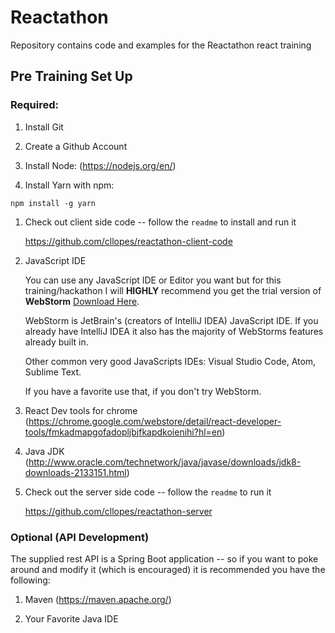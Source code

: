 # Reactathon
Repository contains code and examples for the Reactathon react training

## Pre Training Set Up

### Required:

1. Install Git

1. Create a Github Account

1. Install Node: (https://nodejs.org/en/)

1. Install Yarn with npm:

`npm install -g yarn`

1. Check out client side code -- follow the `readme` to install and run it

    https://github.com/cllopes/reactathon-client-code


1. JavaScript IDE

    You can use any JavaScript IDE or Editor you want but for this training/hackathon I will __HIGHLY__ recommend you get the 
trial version of **WebStorm** [Download Here](https://www.jetbrains.com/webstorm/download/).

    WebStorm is JetBrain's (creators of IntelliJ IDEA) JavaScript IDE. If you already have IntelliJ IDEA it also has the majority
    of WebStorms features already built in.
    
    Other common very good JavaScripts IDEs: Visual Studio Code, Atom, Sublime Text.
    
    If you have a favorite use that, if you don't try WebStorm.

1. React Dev tools for chrome (https://chrome.google.com/webstore/detail/react-developer-tools/fmkadmapgofadopljbjfkapdkoienihi?hl=en)

1. Java JDK (http://www.oracle.com/technetwork/java/javase/downloads/jdk8-downloads-2133151.html)

1. Check out the server side code -- follow the `readme` to run it

    https://github.com/cllopes/reactathon-server

### Optional (API Development)

The supplied rest API is a Spring Boot application -- so if you want to poke around and modify it (which is 
encouraged) it is recommended you have the following:

1. Maven (https://maven.apache.org/)

2. Your Favorite Java IDE
